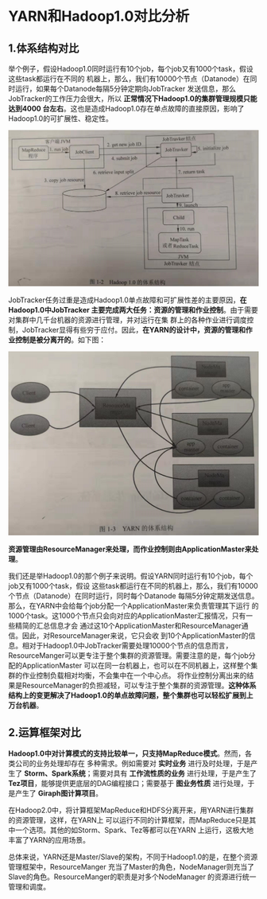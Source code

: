 YARN和Hadoop1.0对比分析
================================================================================
## 1.体系结构对比
举个例子，假设Hadoop1.0同时运行有10个job，每个job又有1000个task，假设这些task都运行在不同的
机器上，那么，我们有10000个节点（Datanode）在同时运行，如果每个Datanode每隔5分钟定期向JobTracker
发送信息，那么JobTracker的工作压力会很大，所以 **正常情况下Hadoop1.0的集群管理规模只能达到4000
台左右**。这也是造成Hadoop1.0存在单点故障的直接原因，影响了Hadoop1.0的可扩展性、稳定性。

![Hadoop1.0的体系结构](img/1.png)

JobTracker任务过重是造成Hadoop1.0单点故障和可扩展性差的主要原因，**在Hadoop1.0中JobTracker
主要完成两大任务：资源的管理和作业控制**。由于需要对集群中几千台机器的资源进行管理，并对运行在集
群上的各种作业进行调度控制，JobTracker显得有些穷于应付。因此，**在YARN的设计中，资源的管理和作
业控制是被分离开的**。如下图：

![YARN的体系结构](img/2.png)

**资源管理由ResourceManager来处理，而作业控制则由ApplicationMaster来处理**。

我们还是举Hadoop1.0的那个例子来说明。假设YARN同时运行有10个job，每个job又有1000个task，假设
这些task都运行在不同的机器上，那么，我们有10000个节点（Datanode）在同时运行，同时每个Datanode
每隔5分钟定期发送信息。那么，在YARN中会给每个job分配一个ApplicationMaster来负责管理其下运行
的1000个task。这1000个节点只会向对应的ApplicationMaster汇报情况，只有一些精简的汇总信息才会
通过这10个ApplicationMaster和ResourceManager通信。因此，对ResourceManager来说，它只会收
到10个ApplicationMaster的信息。相对于Hadoop1.0中JobTracker需要处理10000个节点的信息而言，
ResourceManger可以更专注于整个集群的资源管理。需要注意的是，每个job分配的ApplicationMaster
可以在同一台机器上，也可以在不同机器上，这样整个集群的作业控制负载相对均衡，不会集中在一个中心点。
将作业控制分离出来的结果是ResourceManager的负担减轻，可以专注于整个集群的资源管理。**这种体系
结构上的变更解决了Hadoop1.0的单点故障问题，整个集群也可以轻松扩展到上万台机器**。

## 2.运算框架对比
**Hadoop1.0中对计算模式的支持比较单一，只支持MapReduce模式**。然而，各类公司的业务处理却存在
多种需求。例如需要对 **实时业务** 进行及时处理，于是产生了 **Storm、Spark系统**；需要对具有
**工作流性质的业务** 进行处理，于是产生了 **Tez项目**，能够提供更底层的DAG编程接口；需要基于
**图业务性质** 进行处理，于是产生了 **Giraph图计算项目**。

在Hadoop2.0中，将计算框架MapReduce和HDFS分离开来，用YARN进行集群的资源管理，这样，在YARN上
可以运行不同的计算框架，而MapReduce只是其中一个选项。其他的如Storm、Spark、Tez等都可以在YARN
上运行，这极大地丰富了YARN的应用场景。

总体来说，YARN还是Master/Slave的架构，不同于Hadoop1.0的是，在整个资源管理框架中，ResourceManger
充当了Master的角色，NodeManager则充当了Slave的角色。ResourceManger的职责是对多个NodeManager
的资源进行统一管理和调度。

